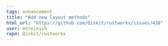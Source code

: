 ```yaml
---
tags: enhancement
title: "Add new layout methods"
html_url: "https://github.com/Qiskit/rustworkx/issues/438"
user: mtreinish
repo: Qiskit/rustworkx
---
```


